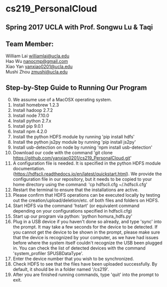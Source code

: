 # cs219_PersonalCloud  
## Spring 2017 UCLA with Prof. Songwu Lu & Taqi   

## Team Member:
William Lai     williamlai@ucla.edu   
Hao Wu          nanocmp@gmail.com    
Xiao Yan        yanxiao0201@ucla.edu   
Mushi Zhou		zmushi@ucla.edu         


##  Step-by-Step Guide to Running Our Program

0. We assume use of a MacOSX operating system.
1. Install homebrew 1.2.3
2. Install hadoop 2.7.2
3. Install node 7.10.0
4. Install python 2.7.x
5. Install pip 9.0.1
6. Install npm 4.2.0
7. Install the python HDFS module by running 'pip install hdfs'
8. Install the python js2py module by running 'pip install js2py'
9. Install usb-detection on node by running 'npm install usb-detection'
10. Download our code with the command 'git clone https://github.com/yanxiao0201/cs219_PersonalCloud.git'
11. A configuration file is needed. It is specified in the python HDFS module documentation.  (https://hdfscli.readthedocs.io/en/latest/quickstart.html). We provide the configuration file in our repository, but it needs to be copied to your home directory using the command: 'cp hdfscli.cfg ~/.hdfscli.cfg'
12. Restart the terminal to ensure that the installations are active.
13. Please confirm that HDFS operations can be executed locally by testing out the creation/upload/deletion/etc. of both files and folders on HDFS.
14. Start HDFS via the command 'hstart' (or equivalent command depending on your configurations specified in hdfscli.cfg)
15. Start up our program via python: 'python homura_hdfs.py'
16. Plug in a USB device if you haven't done so already, and type 'sync' into the prompt. It may take a few seconds for the device to be detected. If you cannot get the device to be shown in the prompt, please make sure that the device is recognized by your computer, as we have had issues before where the system itself couldn't recognize the USB been plugged in. You can check the list of detected devices with the command 'system_profiler SPUSBDataType'.
17. Enter the device number that you wish to be synchronized.
18. Check HDFS to see that the files have been uploaded successfully. By default, it should be in a folder named '/cs219'.
19. After you are finished running commands, type 'quit' into the prompt to exit.
